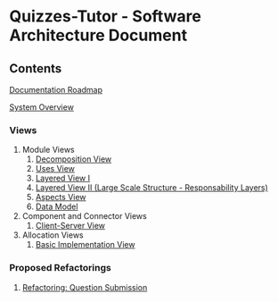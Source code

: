 # Quizzes-Tutor - Software Architecture Document

## Contents
[Documentation Roadmap](documentation_roadmap.md)

[System Overview](system_overview.md)

### Views
1. Module Views
    1. [Decomposition View](module_view_decomposition.md)
    2. [Uses View](module_view_uses.md)
    3. [Layered View I](module_view_layered.md)
    4. [Layered View II (Large Scale Structure - Responsability Layers)](module_view_layered_responsability.md)
    5. [Aspects View](module_view_aspects.md)
    6. [Data Model](module_view_data_model.md)
2. Component and Connector Views
    1. [Client-Server View](c&c_view_client_server.md)
3. Allocation Views
    1. [Basic Implementation View](allocation_view_implementation.md)

### Proposed Refactorings

1. [Refactoring: Question Submission](refactoring_question_submission.md)